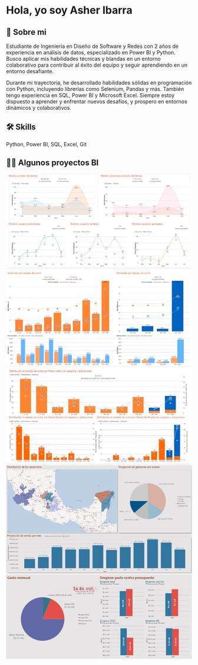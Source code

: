 
# Hola, yo soy Asher Ibarra



## 🚀 Sobre mi
Estudiante de Ingeniería en Diseño de Software y Redes con 2 años de experiencia en análisis de datos, especializado en Power BI y Python. Busco aplicar mis habilidades técnicas y blandas en un entorno colaborativo para contribuir al éxito del equipo y seguir aprendiendo en un entorno desafiante.

Durante mi trayectoria, he desarrollado habilidades sólidas en programación con Python, incluyendo librerías como Selenium, Pandas y más. También tengo experiencia en SQL, Power BI y Microsoft Excel. Siempre estoy dispuesto a aprender y enfrentar nuevos desafíos, y prospero en entornos dinámicos y colaborativos.



## 🛠 Skills
Python, Power BI, SQL, Excel, Git


## 👩‍💻 Algunos proyectos BI

![img 1](https://github.com/Lybanger/Lybanger/blob/main/PBI/img%201.jpg)
![img 2](https://github.com/Lybanger/Lybanger/blob/main/PBI/img%202.jpg)
![img 3](https://github.com/Lybanger/Lybanger/blob/main/PBI/img%203.jpg)
![img 4](https://github.com/Lybanger/Lybanger/blob/main/PBI/img%204.jpg)
![img 5](https://github.com/Lybanger/Lybanger/blob/main/PBI/img%205.jpg)

